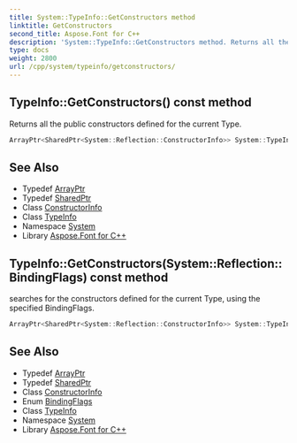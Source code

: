 ```yaml
---
title: System::TypeInfo::GetConstructors method
linktitle: GetConstructors
second_title: Aspose.Font for C++
description: 'System::TypeInfo::GetConstructors method. Returns all the public constructors defined for the current Type in C++.'
type: docs
weight: 2800
url: /cpp/system/typeinfo/getconstructors/
---
```

## TypeInfo::GetConstructors() const method


Returns all the public constructors defined for the current Type.

```cpp
ArrayPtr<SharedPtr<System::Reflection::ConstructorInfo>> System::TypeInfo::GetConstructors() const
```

## See Also

* Typedef [ArrayPtr](../../arrayptr/)
* Typedef [SharedPtr](../../sharedptr/)
* Class [ConstructorInfo](../../../system.reflection/constructorinfo/)
* Class [TypeInfo](../)
* Namespace [System](../../)
* Library [Aspose.Font for C++](../../../)
## TypeInfo::GetConstructors(System::Reflection::BindingFlags) const method


searches for the constructors defined for the current Type, using the specified BindingFlags.

```cpp
ArrayPtr<SharedPtr<System::Reflection::ConstructorInfo>> System::TypeInfo::GetConstructors(System::Reflection::BindingFlags bindingAttr) const
```

## See Also

* Typedef [ArrayPtr](../../arrayptr/)
* Typedef [SharedPtr](../../sharedptr/)
* Class [ConstructorInfo](../../../system.reflection/constructorinfo/)
* Enum [BindingFlags](../../../system.reflection/bindingflags/)
* Class [TypeInfo](../)
* Namespace [System](../../)
* Library [Aspose.Font for C++](../../../)
